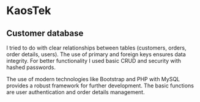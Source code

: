 # KaosTek

## Customer database
I tried to do with clear relationships between tables (customers, orders, order details, users). The use of primary and foreign keys ensures data integrity. For better functionality I used basic CRUD and security with hashed passwords.

The use of modern technologies like Bootstrap and PHP with MySQL provides a robust framework for further development. The basic functions are user authentication and order details management.
